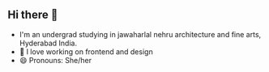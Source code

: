 ## Hi there 👋

- I'm an undergrad studying in jawaharlal nehru architecture and fine arts, Hyderabad India.
- 🔭 I love working on frontend and design
- 😄 Pronouns: She/her

